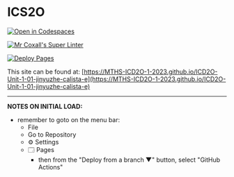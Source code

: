 # ICS2O

[![Open in Codespaces](https://classroom.github.com/assets/launch-codespace-7f7980b617ed060a017424585567c406b6ee15c891e84e1186181d67ecf80aa0.svg)](https://classroom.github.com/open-in-codespaces?assignment_repo_id=13824899)

[![Mr Coxall's Super Linter](https://github.com/MTHS-ICD2O-1-2023/ICD2O-Unit-1-01-jinyuzhe-calista-e/workflows/Mr%20Coxall's%20Super%20Linter/badge.svg)](https://github.com/MTHS-ICD2O-1-2023/ICD2O-Unit-1-01-jinyuzhe-calista-e/actions)

[![Deploy Pages](https://github.com/MTHS-ICD2O-1-2023/ICD2O-Unit-1-01-jinyuzhe-calista-e/workflows/Deploy%20Pages/badge.svg)](https://github.com/MTHS-ICD2O-1-2023/ICD2O-Unit-1-01-jinyuzhe-calista-e/actions)

This site can be found at: [https://MTHS-ICD2O-1-2023.github.io/ICD2O-Unit-1-01-jinyuzhe-calista-e](https://MTHS-ICD2O-1-2023.github.io/ICD2O-Unit-1-01-jinyuzhe-calista-e)

---

**NOTES ON INITIAL LOAD:**
- remember to goto on the menu bar:
  - File
  - Go to Repository
  - ⚙ Settings
  - 🗔 Pages
    - then from the "Deploy from a branch ▼" button, select "GitHub Actions"
